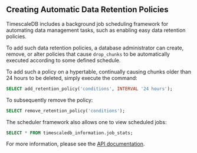 ## Creating Automatic Data Retention Policies

TimescaleDB includes a background job scheduling framework for automating data
management tasks, such as enabling easy data retention policies.

To add such data retention policies, a database administrator can create,
remove, or alter policies that cause `drop_chunks` to be automatically executed
according to some defined schedule.

To add such a policy on a hypertable, continually causing chunks older than 24
hours to be deleted, simply execute the command:
```sql
SELECT add_retention_policy('conditions', INTERVAL '24 hours');
```

To subsequently remove the policy:
```sql
SELECT remove_retention_policy('conditions');
```

The scheduler framework also allows one to view scheduled jobs:
```sql
SELECT * FROM timescaledb_information.job_stats;
```

For more information, please see the [API documentation][add_retention_policy].



[add_retention_policy]: /api#add_retention_policy